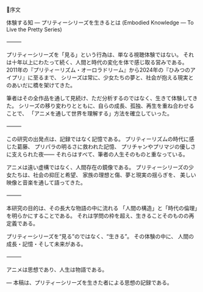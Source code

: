 🔹序文

体験する知 ― プリティーシリーズを生きるとは
(Embodied Knowledge — To Live the Pretty Series)

⸻

プリティーシリーズを「見る」という行為は、単なる視聴体験ではない。
それは十年以上にわたって続く、人間と時代の変化を体で感じ取る営みである。
2011年の『プリティーリズム・オーロラドリーム』から2024年の『ひみつのアイプリ』に至るまで、
シリーズは常に、少女たちの夢と、社会が抱える現実とのあいだに橋を架けてきた。

筆者はその全作品を通して見続け、ただ分析するのではなく、生きて体験してきた。
シリーズの移り変わりとともに、自らの成長、孤独、再生を重ね合わせることで、
「アニメを通して世界を理解する」方法を確立していった。

⸻

この研究の出発点は、記録ではなく記憶である。
プリティーリズムの時代に感じた葛藤、
プリパラの明るさに救われた記憶、
プリチャンやプリマジの優しさに支えられた夜——
それらはすべて、筆者の人生そのものと重なっている。

アニメは遠い虚構ではなく、人間存在の鏡像である。
プリティーシリーズの少女たちは、社会の抑圧と希望、
家族の理想と傷、夢と現実の揺らぎを、
美しい映像と音楽を通して語ってきた。

⸻

本研究の目的は、その長大な物語の中に流れる
「人間の構造」と「時代の倫理」を明らかにすることである。
それは学問の枠を超え、生きることそのものの再定義である。

プリティーシリーズを“見る”のではなく、“生きる”。
その体験の中に、
人間の成長・記憶・そして未来がある。

⸻

アニメは思想であり、人生は物語である。

― 本稿は、プリティーシリーズを生きた者による思想の記録である。
